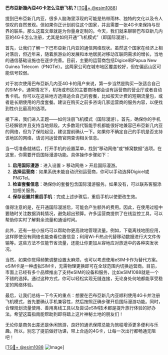 **巴布亞新幾內亞4G卡怎么注册飞机？**[[TG💪+ @esim1088](https://t.me/s/esim1088)]

提到巴布亞新几内亚，很多人脑海里浮现的可能是热带雨林、独特的文化以及令人惊叹的自然景观。但如果你正计划前往这个国家，并且需要一张4G卡来保持与世界的联系，那么这篇文章就是为你量身定制的。今天，我们就来聊聊巴布亞新几内亚的4G卡怎么注册，尤其是如何开通“飞机模式”（即国际漫游）。

首先，让我们了解一下巴布亞新几内亚的通信网络现状。虽然这个国家在经济上相对落后，但近年来，随着旅游业的发展和本地居民对移动互联网需求的增长，当地的通信基础设施也在逐步完善。目前，主要的运营商包括Digicel和Papua New Guinea Telecom（PNGTel）。这两家公司在城市地区覆盖较好，但在偏远山区可能信号较弱。

对于初次使用巴布亞新几内亚4G卡的用户来说，第一步当然是购买一张适合自己的SIM卡。通常情况下，机场或市区的主要商场都会设有运营商的营业厅或者自动售卡机。你可以在这些地方选择适合自己的套餐，比如按天计费的短期流量包，或者是长期使用的月度套餐。建议在购买之前多咨询几家运营商的服务内容，以便找到性价比最高的选项。

接下来，我们进入正题——如何注册飞机模式（国际漫游）。首先，确保你的手机已经解锁并且支持当地频段。大多数现代智能手机都能很好地兼容巴布亞新几内亚的网络，但为了保险起见，建议提前确认一下。如果你不确定自己的手机是否支持该地区的网络，请访问运营商官网查询相关信息。

当一切准备就绪后，打开手机的设置菜单，找到“移动网络”或“蜂窝数据”选项。在这里，你需要开启国际漫游功能。具体操作步骤如下：

1. **启用国际漫游**：进入设置 > 移动网络 > 开启国际漫游。
2. **选择运营商**：如果系统未能自动识别运营商，你可以手动选择Digicel或PNGTel。
3. **检查套餐信息**：确保你的套餐包含国际漫游服务。如果没有，可以联系客服添加相关服务。
4. **保存设置并重启手机**：完成上述步骤后，重启手机以使更改生效。

值得注意的是，在开通国际漫游后，可能会产生额外的费用。因此，在使用过程中要随时关注数据消耗情况，避免超出预算。许多运营商提供了在线监控工具，可以帮助你实时了解剩余流量和通话时间。

此外，还有一些小技巧可以帮助你更高效地管理流量。例如，下载离线地图应用，这样即使没有网络也能查看位置信息；利用Wi-Fi热点代替移动数据进行大文件传输等。这些方法不仅能节省流量，还能让你更加从容地应对旅途中的各种突发状况。

当然，如果你觉得频繁调整设置太麻烦，也可以考虑使用eSIM卡作为替代方案。eSIM卡是一种虚拟SIM卡，无需物理更换即可在全球范围内切换运营商。目前，市面上已经有多个品牌推出了支持eSIM的设备和服务，比如eSIM1088就是一个不错的选择。通过这种方式，你可以轻松实现无缝连接，无论身处何地都能享受稳定的网络体验。

最后，让我们总结一下今天的重点：想要在巴布亞新几内亚顺利使用4G卡并注册飞机模式，首先要确认手机兼容性，然后按照正确步骤开启国际漫游功能。同时，合理规划流量使用、善用离线工具以及尝试eSIM技术都是提升旅行体验的好办法。希望这篇指南能帮助到即将踏上这片神秘土地的朋友们！

无论你是商务出差还是休闲旅游，良好的通讯保障总能为旅程增添更多便利与乐趣。所以，别忘了提前做好功课，带上合适的4G卡，让每一次出行都畅通无阻吧！

[[TG💪+ @esim1088](https://t.me/s/esim1088) ![Image](https://i.postimg.cc/4NQfJmqS/Snipaste-2025-05-13-00-14-12.png)]